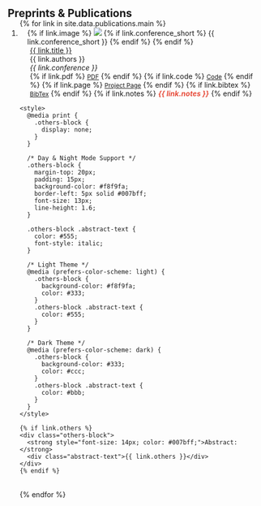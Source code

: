 <h2 id="publications" style="margin: 2px 0px -15px;">Preprints & Publications</h2>

<div class="publications">
  <ol class="bibliography">
  {% for link in site.data.publications.main %}
  <li>
    <div class="pub-row">
      <div class="col-sm-3 abbr" style="position: relative;padding-right: 15px;padding-left: 15px;">
        {% if link.image %} 
          <img src="{{ link.image }}" class="teaser img-fluid z-depth-1" style="width=100;height=40%">
          {% if link.conference_short %} 
            <abbr class="badge">{{ link.conference_short }}</abbr>
          {% endif %}
        {% endif %}
      </div>
      <div class="col-sm-9" style="position: relative;padding-right: 15px;padding-left: 20px;">
        <div class="title"><a href="{{ link.pdf }}">{{ link.title }}</a></div>
        <div class="author">{{ link.authors }}</div>
        <div class="periodical"><em>{{ link.conference }}</em></div>
        <div class="links">
          {% if link.pdf %} 
            <a href="{{ link.pdf }}" class="btn btn-sm z-depth-0" role="button" target="_blank" style="font-size:12px;">PDF</a>
          {% endif %}
          {% if link.code %} 
            <a href="{{ link.code }}" class="btn btn-sm z-depth-0" role="button" target="_blank" style="font-size:12px;">Code</a>
          {% endif %}
          {% if link.page %} 
            <a href="{{ link.page }}" class="btn btn-sm z-depth-0" role="button" target="_blank" style="font-size:12px;">Project Page</a>
          {% endif %}
          {% if link.bibtex %} 
            <a href="{{ link.bibtex }}" class="btn btn-sm z-depth-0" role="button" target="_blank" style="font-size:12px;">BibTex</a>
          {% endif %}
          {% if link.notes %} 
            <strong><i style="color:#e74d3c">{{ link.notes }}</i></strong>
          {% endif %}
        </div>
      </div>
    </div>
    
    <style>
      @media print {
        .others-block {
          display: none;
        }
      }
      
      /* Day & Night Mode Support */
      .others-block {
        margin-top: 20px;
        padding: 15px;
        background-color: #f8f9fa;
        border-left: 5px solid #007bff;
        font-size: 13px;
        line-height: 1.6;
      }

      .others-block .abstract-text {
        color: #555;
        font-style: italic;
      }

      /* Light Theme */
      @media (prefers-color-scheme: light) {
        .others-block {
          background-color: #f8f9fa;
          color: #333;
        }
        .others-block .abstract-text {
          color: #555;
        }
      }

      /* Dark Theme */
      @media (prefers-color-scheme: dark) {
        .others-block {
          background-color: #333;
          color: #ccc;
        }
        .others-block .abstract-text {
          color: #bbb;
        }
      }
    </style>

    {% if link.others %}
    <div class="others-block">
      <strong style="font-size: 14px; color: #007bff;">Abstract:</strong>
      <div class="abstract-text">{{ link.others }}</div>
    </div>
    {% endif %}
  </li>
  <br>
  {% endfor %}
  </ol>
</div>
